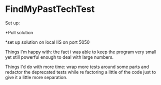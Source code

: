 # FindMyPastTechTest
Set up:

*Pull solution

*set up solution on local IIS on port 5050

Things I'm happy with: the fact i was able to keep the program very small yet still powerful enough to deal with large numbers.

Things I'd do with more time: wrap more tests around some parts and redactor the deprecated tests while re factoring a little of the code just to give it a little more separation.

